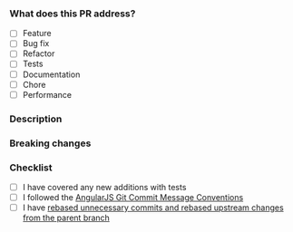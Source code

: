 ### What does this PR address?

- [ ] Feature
- [ ] Bug fix
- [ ] Refactor
- [ ] Tests
- [ ] Documentation
- [ ] Chore
- [ ] Performance

### Description

### Breaking changes

### Checklist

- [ ] I have covered any new additions with tests
- [ ] I followed the [AngularJS Git Commit Message Conventions](https://docs.google.com/document/d/1QrDFcIiPjSLDn3EL15IJygNPiHORgU1_OOAqWjiDU5Y/edit)
- [ ] I have [rebased unnecessary commits and rebased upstream changes from the parent branch](https://www.atlassian.com/git/tutorials/merging-vs-rebasing#workflow-walkthrough)
